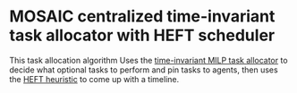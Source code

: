 # MOSAIC centralized time-invariant task allocator with HEFT scheduler

This task allocation algorithm Uses the [time-invariant MILP task allocator](../ti_milp) to decide what optional tasks to perform and pin tasks to agents, then uses the [HEFT heuristic](../heft/) to come up with a timeline.

